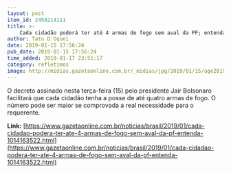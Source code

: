 ```yaml
---
layout: post
item_id: 2458214111
title: >-
    Cada cidadão poderá ter até 4 armas de fogo sem aval da PF; entenda
author: Tatu D'Oquei
date: 2019-01-15 17:56:24
pub_date: 2019-01-15 17:56:24
time_added: 2019-01-17 23:51:17
category: refletimos
image: http://midias.gazetaonline.com.br/_midias/jpg/2019/01/15/age20190115088-5958827.jpg
---
```


O decreto assinado nesta terça-feira (15) pelo presidente Jair Bolsonaro facilitará que cada cidadão tenha a posse de até quatro armas de fogo. O número pode ser maior se comprovada a real necessidade para o requerente.

**Link:** [https://www.gazetaonline.com.br/noticias/brasil/2019/01/cada-cidadao-podera-ter-ate-4-armas-de-fogo-sem-aval-da-pf-entenda-1014163522.html](https://www.gazetaonline.com.br/noticias/brasil/2019/01/cada-cidadao-podera-ter-ate-4-armas-de-fogo-sem-aval-da-pf-entenda-1014163522.html)

